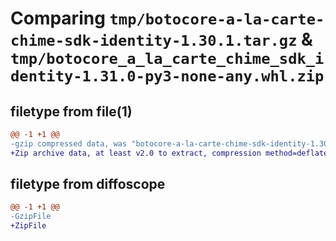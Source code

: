 # Comparing `tmp/botocore-a-la-carte-chime-sdk-identity-1.30.1.tar.gz` & `tmp/botocore_a_la_carte_chime_sdk_identity-1.31.0-py3-none-any.whl.zip`

## filetype from file(1)

```diff
@@ -1 +1 @@
-gzip compressed data, was "botocore-a-la-carte-chime-sdk-identity-1.30.1.tar", last modified: Thu Jul  6 01:44:56 2023, max compression
+Zip archive data, at least v2.0 to extract, compression method=deflate
```

## filetype from diffoscope

```diff
@@ -1 +1 @@
-GzipFile
+ZipFile
```

